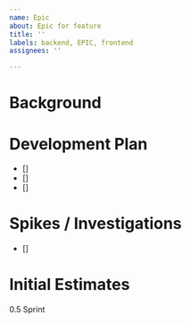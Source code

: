 ```yaml
---
name: Epic
about: Epic for feature
title: ''
labels: backend, EPIC, frontend
assignees: ''

---
```


# Background

# Development Plan
- []
- []
- []

# Spikes / Investigations
- []

# Initial Estimates
0.5 Sprint
